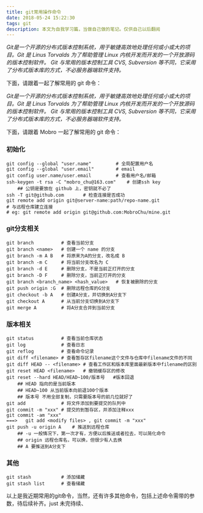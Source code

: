 ```yaml
---
title: git常用操作命令
date: 2018-05-24 15:22:30
tags: git
description: 本文为自我学习篇，当做自己做的笔记。仅供自己以后翻阅
---
```

*Git是一个开源的分布式版本控制系统，用于敏捷高效地处理任何或小或大的项目。Git 是 Linus Torvalds 为了帮助管理 Linux 内核开发而开发的一个开放源码的版本控制软件。
Git 与常用的版本控制工具 CVS, Subversion 等不同，它采用了分布式版本库的方式，不必服务器端软件支持。*

下面，请跟着一起了解常用的 git 命令：

*Git是一个开源的分布式版本控制系统，用于敏捷高效地处理任何或小或大的项目。Git 是 Linus Torvalds 为了帮助管理 Linux 内核开发而开发的一个开放源码的版本控制软件。
Git 与常用的版本控制工具 CVS, Subversion 等不同，它采用了分布式版本库的方式，不必服务器端软件支持。*

下面，请跟着 Mobro 一起了解常用的 git 命令：

### 初始化
``` git
git config --global "user.name"         # 全局配置用户名
git config --global "user.email"        # email
git config user.name/user.email         # 查看用户名/邮箱
ssh-keygen -t rsa -C "mobro_chu@163.com"    # 创建ssh key
    ## 公钥是要放在 github 上，密钥就不必了
ssh -T git@github.com       # 检查连接是否成功
git remote add origin git@server-name:path/repo-name.git    
# 与远程仓库建立连接
# eg: git remote add origin git@github.com:MobroChu/mine.git
```

### git分支相关

``` git
git branch          # 查看当前分支  
git branch <name>   # 创建一个 name 的分支  
git branch -m A B   # 将原来为A的分支，改名成 B  
git branch -m C     # 将当前分支改名为 C
git branch -d E     # 删除分支，不是当前正打开的分支
git branch -D F     # 删除分支，当前正打开的分支
git branch <branch_name> <hash_value>   # 恢复被删除的分支
git push origin :G  # 删除远程仓库的G分支
git checkout -b A   # 创建A分支，并切换到A分支下
git checkout A      # 从当前分支切换到A分支下
git merge A         # 将A分支合并到当前分支
```

### 版本相关
``` git
git status          # 查看当前仓库状态
git log             # 查看日志
git reflog          # 查看命令记录
git diff <filename> # 查看暂存区filename这个文件与仓库中filename文件的不同
git diff HEAD -- <filename> # 查看工作区和版本库里面最新版本中filename的区别
git reset HEAD <filename>   # 撤销缓存区的修改
git reset --hard HEAD/HEAD~100/版本号   #版本回退
    ## HEAD 指向的是当前版本
    ## HEAD~100 从当前版本向前退100个版本
    ## 版本号 不用全部复制，只需要版本号的前几位就好了
git add             # 将文件添加到要提交的队列中
git commit -m "xxx" # 提交的到暂存区，并添加注释xxx
git commit -am "xxx"       
===>   git add <modify files> , git commit -m "xxx"
git push -u origin A    # 推送到远程仓库
    ## -u 一般情况下，第一次才有，方便以后推送或者拉去，可以简化命令
    ## origin 远程仓库名，可以换，但很少有人去换
    ## A 要推送到A分支下
```

### 其他
``` git
git stash           # 添加储藏
git stash list      # 查看储藏
```

以上是我近期常用的git命令，当然，还有许多其他命令，包括上述命令需带的参数，待后续补齐。just 未完待续、
